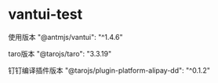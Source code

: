 # vantui-test

使用版本 "@antmjs/vantui": "^1.4.6" 

taro版本 "@tarojs/taro": "3.3.19"

钉钉编译插件版本 "@tarojs/plugin-platform-alipay-dd": "^0.1.2"
